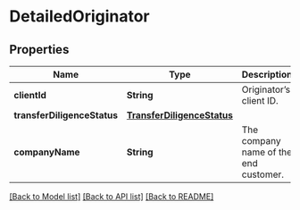 # DetailedOriginator

## Properties
Name | Type | Description | Notes
------------ | ------------- | ------------- | -------------
**clientId** | **String** | Originator’s client ID. | 
**transferDiligenceStatus** | [**TransferDiligenceStatus**](TransferDiligenceStatus.md) |  | 
**companyName** | **String** | The company name of the end customer. | 

[[Back to Model list]](../README.md#documentation-for-models) [[Back to API list]](../README.md#documentation-for-api-endpoints) [[Back to README]](../README.md)


